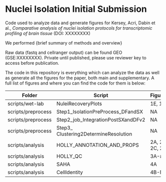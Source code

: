 # Nuclei Isolation Initial Submission

Code used to analyze data and generate figures for Kersey, Acri, Dabin et al., _Comparative analysis of nuclei isolation protocols for transcriptomic profiling of brain tissue_ (DOI: XXXXXXXX)

We performed {brief summary of methods and overview}

Raw data (fastq and cellranger output) can be found GEO (GSE:XXXXXXXX). Private until published, please use reviewer key to access before publication.

The code in this repository is everything which can analyze the data as well as generate all the figures for the paper, both main and supplementary. A full list of figures and where you can find the code for them is below: 

Folder | Script | Figures
--- | --- | ---
scripts/wet-lab | NuleiRecoveryPlots | 1E, 1F
scripts/preprocess | Step1_IsolationPreProcess_DFandSX | NA
scripts/preprocess | Step2_job_IntegrationPostSXandDFv2 | NA
scripts/preprocess | Step3_ Clustering2DetermineResolution | NA
scripts/analysis | HOLLY_ANNOTATION_AND_PROPS | 2A, 2B, 2C, 2D
scripts/analysis | HOLLY_QC | 3A-#
scripts/analysis | SAHA | 4A
scripts/analysis | CellIdentity | 4B-N